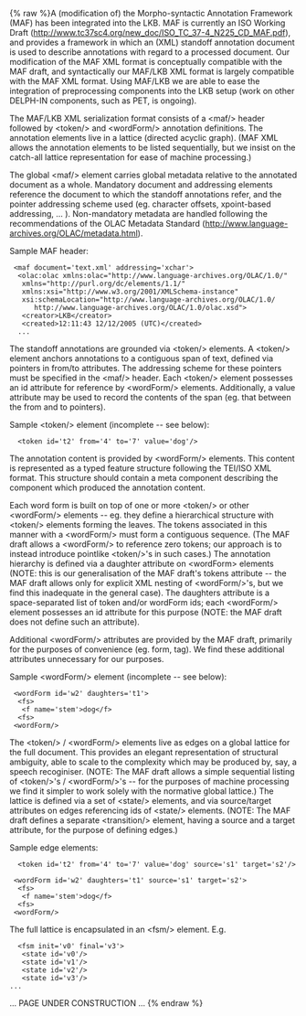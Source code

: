 {% raw %}A (modification of) the Morpho-syntactic Annotation Framework (MAF) has
been integrated into the LKB. MAF is currently an ISO Working Draft
(<http://www.tc37sc4.org/new_doc/ISO_TC_37-4_N225_CD_MAF.pdf>), and
provides a framework in which an (XML) standoff annotation document is
used to describe annotations with regard to a processed document. Our
modification of the MAF XML format is conceptually compatible with the
MAF draft, and syntactically our MAF/LKB XML format is largely
compatible with the MAF XML format. Using MAF/LKB we are able to ease
the integration of preprocessing components into the LKB setup (work on
other DELPH-IN components, such as PET, is ongoing).

The MAF/LKB XML serialization format consists of a &lt;maf/&gt; header
followed by &lt;token/&gt; and &lt;wordForm/&gt; annotation definitions.
The annotation elements live in a lattice (directed acyclic graph). (MAF
XML allows the annotation elements to be listed sequentially, but we
insist on the catch-all lattice representation for ease of machine
processing.)

The global &lt;maf/&gt; element carries global metadata relative to the
annotated document as a whole. Mandatory document and addressing
elements reference the document to which the standoff annotations refer,
and the pointer addressing scheme used (eg. character offsets,
xpoint-based addressing, ... ). Non-mandatory metadata are handled
following the recommendations of the OLAC Metadata Standard
(<http://www.language-archives.org/OLAC/metadata.html>).

Sample MAF header:

     <maf document='text.xml' addressing='xchar'>
      <olac:olac xmlns:olac="http://www.language-archives.org/OLAC/1.0/"
       xmlns="http://purl.org/dc/elements/1.1/"
       xmlns:xsi="http://www.w3.org/2001/XMLSchema-instance"
       xsi:schemaLocation="http://www.language-archives.org/OLAC/1.0/ 
          http://www.language-archives.org/OLAC/1.0/olac.xsd">
       <creator>LKB</creator>
       <created>12:11:43 12/12/2005 (UTC)</created>
      ...

The standoff annotations are grounded via &lt;token/&gt; elements. A
&lt;token/&gt; element anchors annotations to a contiguous span of text,
defined via pointers in from/to attributes. The addressing scheme for
these pointers must be specified in the &lt;maf/&gt; header. Each
&lt;token/&gt; element possesses an id attribute for reference by
&lt;wordForm/&gt; elements. Additionally, a value attribute may be used
to record the contents of the span (eg. that between the from and to
pointers).

Sample &lt;token/&gt; element (incomplete -- see below):

      <token id='t2' from='4' to='7' value='dog'/>

The annotation content is provided by &lt;wordForm/&gt; elements. This
content is represented as a typed feature structure following the
TEI/ISO XML format. This structure should contain a meta component
describing the component which produced the annotation content.

Each word form is built on top of one or more &lt;token/&gt; or other
&lt;wordForm/&gt; elements -- eg. they define a hierarchical structure
with &lt;token/&gt; elements forming the leaves. The tokens associated
in this manner with a &lt;wordForm/&gt; must form a contiguous sequence.
(The MAF draft allows a &lt;wordForm/&gt; to reference zero tokens; our
approach is to instead introduce pointlike &lt;token/&gt;'s in such
cases.) The annotation hierarchy is defined via a daughter attribute on
&lt;wordForm&gt; elements (NOTE: this is our generalisation of the MAF
draft's tokens attribute -- the MAF draft allows only for explicit XML
nesting of &lt;wordForm/&gt;'s, but we find this inadequate in the
general case). The daughters attribute is a space-separated list of
token and/or wordForm ids; each &lt;wordForm/&gt; element possesses an
id attribute for this purpose (NOTE: the MAF draft does not define such
an attribute).

Additional &lt;wordForm/&gt; attributes are provided by the MAF draft,
primarily for the purposes of convenience (eg. form, tag). We find these
additional attributes unnecessary for our purposes.

Sample &lt;wordForm/&gt; element (incomplete -- see below):

     <wordForm id='w2' daughters='t1'>
      <fs>
       <f name='stem'>dog</f>
      <fs>
     <wordForm/>

The &lt;token/&gt; / &lt;wordForm/&gt; elements live as edges on a
global lattice for the full document. This provides an elegant
representation of structural ambiguity, able to scale to the complexity
which may be produced by, say, a speech recoginiser. (NOTE: The MAF
draft allows a simple sequential listing of &lt;token/&gt;'s /
&lt;wordForm/&gt;'s -- for the purposes of machine processing we find it
simpler to work solely with the normative global lattice.) The lattice
is defined via a set of &lt;state/&gt; elements, and via source/target
attributes on edges referencing ids of &lt;state/&gt; elements. (NOTE:
The MAF draft defines a separate &lt;transition/&gt; element, having a
source and a target attribute, for the purpose of defining edges.)

Sample edge elements:

      <token id='t2' from='4' to='7' value='dog' source='s1' target='s2'/>
    
     <wordForm id='w2' daughters='t1' source='s1' target='s2'>
      <fs>
       <f name='stem'>dog</f>
      <fs>
     <wordForm/>

The full lattice is encapsulated in an &lt;fsm/&gt; element. E.g.

      <fsm init='v0' final='v3'>
       <state id='v0'/>
       <state id='v1'/>
       <state id='v2'/>
       <state id='v3'/>
    ...

... PAGE UNDER CONSTRUCTION ...
<update date omitted for speed>{% endraw %}